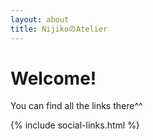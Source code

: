 ```yaml
---
layout: about
title: NijikoのAtelier
---
```


# Welcome!

You can find all the links there^^

<p class="button-row">
    {% include social-links.html %}
</p>